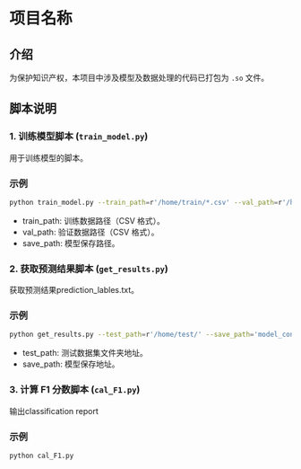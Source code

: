 # 项目名称

## 介绍

为保护知识产权，本项目中涉及模型及数据处理的代码已打包为 `.so` 文件。

## 脚本说明

### 1. 训练模型脚本 (`train_model.py`)

用于训练模型的脚本。
### 示例
```bash
python train_model.py --train_path=r'/home/train/*.csv' --val_path=r'/home/validation/*.csv' --save_path='model_conv_kernel17_9459.pth' --device='cuda:0' 
```
* train_path: 训练数据路径（CSV 格式）。
* val_path: 验证数据路径（CSV 格式）。
* save_path: 模型保存路径。

### 2. 获取预测结果脚本 (`get_results.py`)
获取预测结果prediction_lables.txt。
### 示例
```bash
python get_results.py --test_path=r'/home/test/' --save_path='model_conv_kernel17_9459.pth' --device='cuda:0'
```
* test_path: 测试数据集文件夹地址。
* save_path: 模型保存地址。

### 3. 计算 F1 分数脚本 (`cal_F1.py`)
输出classification report
### 示例
```bash
python cal_F1.py
```

